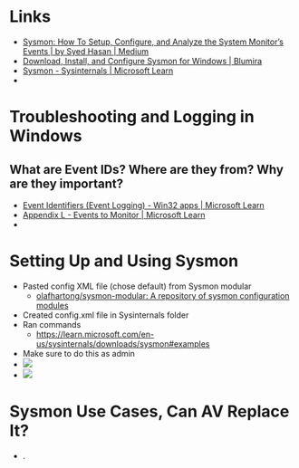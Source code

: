 # Links
- [Sysmon: How To Setup, Configure, and Analyze the System Monitor’s Events | by Syed Hasan | Medium](https://syedhasan010.medium.com/sysmon-how-to-setup-configure-and-analyze-the-system-monitors-events-930e9add78d) 
- [Download, Install, and Configure Sysmon for Windows | Blumira](https://www.blumira.com/enable-sysmon/) 
- [Sysmon - Sysinternals | Microsoft Learn](https://learn.microsoft.com/en-us/sysinternals/downloads/sysmon) 
- 
# Troubleshooting and Logging in Windows
## What are Event IDs? Where are they from? Why are they important?
- [Event Identifiers (Event Logging) - Win32 apps | Microsoft Learn](https://learn.microsoft.com/en-us/windows/win32/eventlog/event-identifiers) 
- [Appendix L - Events to Monitor | Microsoft Learn](https://learn.microsoft.com/en-us/windows-server/identity/ad-ds/plan/appendix-l--events-to-monitor) 
- 
# Setting Up and Using Sysmon
- Pasted config XML file (chose default) from Sysmon modular 
	- [olafhartong/sysmon-modular: A repository of sysmon configuration modules](https://github.com/olafhartong/sysmon-modular) 
- Created config.xml file in Sysinternals folder
- Ran commands 
	- https://learn.microsoft.com/en-us/sysinternals/downloads/sysmon#examples 
- Make sure to do this as admin
- ![](__attachments/Misc/IMG-Setting%20Up%20Sysmon%20for%20Local%20Usage-2024063021.png)
- ![](__attachments/Misc/IMG-Setting%20Up%20Sysmon%20for%20Local%20Usage-2024063021-4.png)
# Sysmon Use Cases, Can AV Replace It?
- .